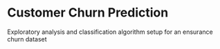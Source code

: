 # Customer Churn Prediction
Exploratory analysis and classification algorithm setup for an ensurance churn dataset
